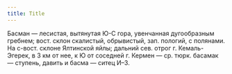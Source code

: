 ```yaml
---
title: Title
---
```


Басман — лесистая, вытянутая Ю-С гора, увенчанная дугообразным гребнем; вост.
склон скалистый, обрывистый, зап. пологий, с полянами. На с-вост. склоне
Ялтинской яйлы; дальний сев. отрог г. Кемаль-Эгерек, в 3 км от нее, к Ю от
соседней г. Кермен — ср. тюрк. басамак — ступень, давить и басма — ситец И–3.
